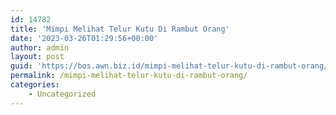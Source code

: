 ```yaml
---
id: 14782
title: 'Mimpi Melihat Telur Kutu Di Rambut Orang'
date: '2023-03-26T01:29:56+00:00'
author: admin
layout: post
guid: 'https://bos.awn.biz.id/mimpi-melihat-telur-kutu-di-rambut-orang/'
permalink: /mimpi-melihat-telur-kutu-di-rambut-orang/
categories:
    - Uncategorized
---
```


